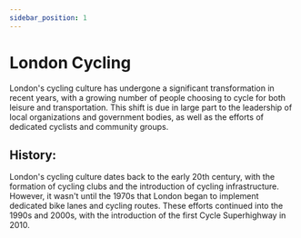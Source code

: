 ```yaml
---
sidebar_position: 1
---
```


# London Cycling

London's cycling culture has undergone a significant transformation in recent years, with a growing number of people choosing to cycle for both leisure and transportation. This shift is due in large part to the leadership of local organizations and government bodies, as well as the efforts of dedicated cyclists and community groups.

## History:
London's cycling culture dates back to the early 20th century, with the formation of cycling clubs and the introduction of cycling infrastructure. However, it wasn't until the 1970s that London began to implement dedicated bike lanes and cycling routes. These efforts continued into the 1990s and 2000s, with the introduction of the first Cycle Superhighway in 2010.
 